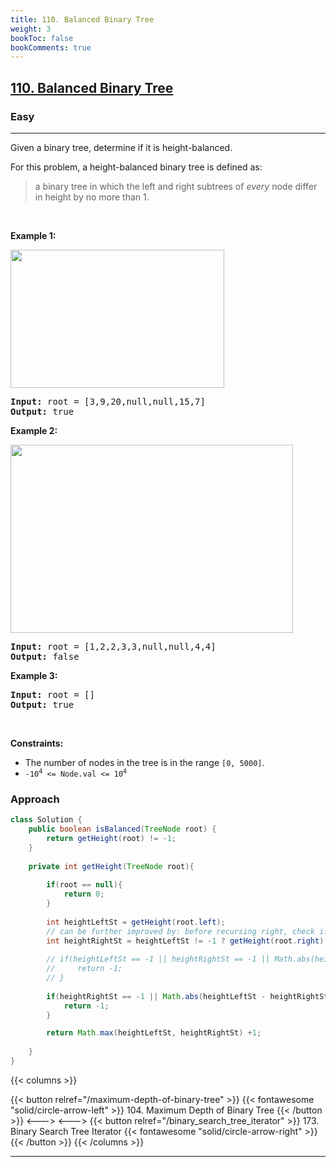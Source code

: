 ```yaml
---
title: 110. Balanced Binary Tree
weight: 3
bookToc: false
bookComments: true
---
```


<h2><a href="https://leetcode.com/problems/balanced-binary-tree/">110. Balanced Binary Tree</a></h2><h3>Easy</h3><hr><div><p>Given a binary tree, determine if it is height-balanced.</p>

<p>For this problem, a height-balanced binary tree is defined as:</p>

<blockquote>
<p>a binary tree in which the left and right subtrees of <em>every</em> node differ in height by no more than 1.</p>
</blockquote>

<p>&nbsp;</p>
<p><strong>Example 1:</strong></p>
<img alt="" src="https://assets.leetcode.com/uploads/2020/10/06/balance_1.jpg" style="width: 342px; height: 221px;">
<pre><strong>Input:</strong> root = [3,9,20,null,null,15,7]
<strong>Output:</strong> true
</pre>

<p><strong>Example 2:</strong></p>
<img alt="" src="https://assets.leetcode.com/uploads/2020/10/06/balance_2.jpg" style="width: 452px; height: 301px;">
<pre><strong>Input:</strong> root = [1,2,2,3,3,null,null,4,4]
<strong>Output:</strong> false
</pre>

<p><strong>Example 3:</strong></p>

<pre><strong>Input:</strong> root = []
<strong>Output:</strong> true
</pre>

<p>&nbsp;</p>
<p><strong>Constraints:</strong></p>

<ul>
	<li>The number of nodes in the tree is in the range <code>[0, 5000]</code>.</li>
	<li><code>-10<sup>4</sup> &lt;= Node.val &lt;= 10<sup>4</sup></code></li>
</ul>
</div>

### Approach
```java
class Solution {
    public boolean isBalanced(TreeNode root) {
        return getHeight(root) != -1;
    }
    
    private int getHeight(TreeNode root){
        
        if(root == null){
            return 0;
        }
        
        int heightLeftSt = getHeight(root.left);
        // can be further improved by: before recursing right, check if left is already imbalanced.
        int heightRightSt = heightLeftSt != -1 ? getHeight(root.right) : -1;
    
        // if(heightLeftSt == -1 || heightRightSt == -1 || Math.abs(heightLeftSt - heightRightSt) > 1){
        //     return -1;
        // }
        
        if(heightRightSt == -1 || Math.abs(heightLeftSt - heightRightSt) > 1){
            return -1;
        }

        return Math.max(heightLeftSt, heightRightSt) +1;
                 
    }
}
```

{{< columns >}}

{{< button relref="/maximum-depth-of-binary-tree" >}} {{< fontawesome "solid/circle-arrow-left" >}} 104. Maximum Depth of Binary Tree {{< /button >}}
<--->
<--->
{{< button relref="/binary_search_tree_iterator" >}} 173. Binary Search Tree Iterator {{< fontawesome "solid/circle-arrow-right" >}} {{< /button >}}
{{< /columns >}}

---
